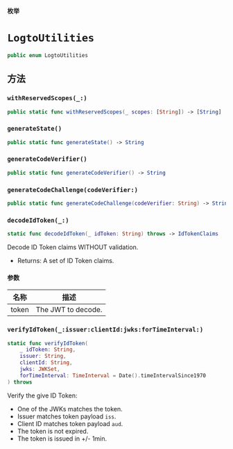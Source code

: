 **枚举**

# `LogtoUtilities`

```swift
public enum LogtoUtilities
```

## 方法

### `withReservedScopes(_:)`

```swift
public static func withReservedScopes(_ scopes: [String]) -> [String]
```

### `generateState()`

```swift
public static func generateState() -> String
```

### `generateCodeVerifier()`

```swift
public static func generateCodeVerifier() -> String
```

### `generateCodeChallenge(codeVerifier:)`

```swift
public static func generateCodeChallenge(codeVerifier: String) -> String
```

### `decodeIdToken(_:)`

```swift
static func decodeIdToken(_ idToken: String) throws -> IdTokenClaims
```

Decode ID Token claims WITHOUT validation.

- Returns: A set of ID Token claims.

#### 参数

| 名称  | 描述               |
| ----- | ------------------ |
| token | The JWT to decode. |

### `verifyIdToken(_:issuer:clientId:jwks:forTimeInterval:)`

```swift
static func verifyIdToken(
    _ idToken: String,
    issuer: String,
    clientId: String,
    jwks: JWKSet,
    forTimeInterval: TimeInterval = Date().timeIntervalSince1970
) throws
```

Verify the give ID Token:

- One of the JWKs matches the token.
- Issuer matches token payload `iss`.
- Client ID matches token payload `aud`.
- The token is not expired.
- The token is issued in +/- 1min.
